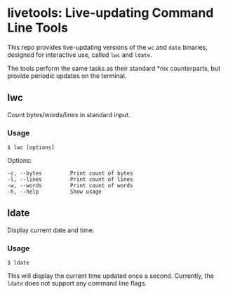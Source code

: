# livetools: Live-updating Command Line Tools

This repo provides live-updating versions of the `wc` and `date` binaries,
designed for interactive use, called `lwc` and `ldate`.

The tools perform the same tasks as their standard *nix counterparts, but
provide periodic updates on the terminal.

## lwc

Count bytes/words/lines in standard input.

### Usage

    $ lwc [options]

Options:

    -c, --bytes         Print count of bytes
    -l, --lines         Print count of lines
    -w, --words         Print count of words
    -h, --help          Show usage

## ldate

Display current date and time.

### Usage

    $ ldate

This will display the current time updated once a second.  Currently, the
`ldate` does not support any command line flags.
